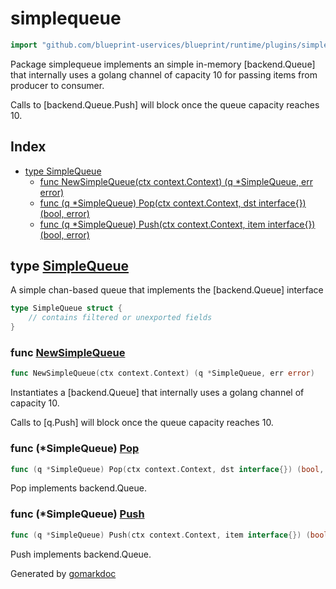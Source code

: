 <!-- Code generated by gomarkdoc. DO NOT EDIT -->

# simplequeue

```go
import "github.com/blueprint-uservices/blueprint/runtime/plugins/simplequeue"
```

Package simplequeue implements an simple in\-memory \[backend.Queue\] that internally uses a golang channel of capacity 10 for passing items from producer to consumer.

Calls to \[backend.Queue.Push\] will block once the queue capacity reaches 10.

## Index

- [type SimpleQueue](<#SimpleQueue>)
  - [func NewSimpleQueue\(ctx context.Context\) \(q \*SimpleQueue, err error\)](<#NewSimpleQueue>)
  - [func \(q \*SimpleQueue\) Pop\(ctx context.Context, dst interface\{\}\) \(bool, error\)](<#SimpleQueue.Pop>)
  - [func \(q \*SimpleQueue\) Push\(ctx context.Context, item interface\{\}\) \(bool, error\)](<#SimpleQueue.Push>)


<a name="SimpleQueue"></a>
## type [SimpleQueue](<https://gitlab.mpi-sws.org/cld/blueprint2/blueprint/blob/main/runtime/plugins/simplequeue/queue.go#L14-L16>)

A simple chan\-based queue that implements the \[backend.Queue\] interface

```go
type SimpleQueue struct {
    // contains filtered or unexported fields
}
```

<a name="NewSimpleQueue"></a>
### func [NewSimpleQueue](<https://gitlab.mpi-sws.org/cld/blueprint2/blueprint/blob/main/runtime/plugins/simplequeue/queue.go#L21>)

```go
func NewSimpleQueue(ctx context.Context) (q *SimpleQueue, err error)
```

Instantiates a \[backend.Queue\] that internally uses a golang channel of capacity 10.

Calls to \[q.Push\] will block once the queue capacity reaches 10.

<a name="SimpleQueue.Pop"></a>
### func \(\*SimpleQueue\) [Pop](<https://gitlab.mpi-sws.org/cld/blueprint2/blueprint/blob/main/runtime/plugins/simplequeue/queue.go#L33>)

```go
func (q *SimpleQueue) Pop(ctx context.Context, dst interface{}) (bool, error)
```

Pop implements backend.Queue.

<a name="SimpleQueue.Push"></a>
### func \(\*SimpleQueue\) [Push](<https://gitlab.mpi-sws.org/cld/blueprint2/blueprint/blob/main/runtime/plugins/simplequeue/queue.go#L50>)

```go
func (q *SimpleQueue) Push(ctx context.Context, item interface{}) (bool, error)
```

Push implements backend.Queue.

Generated by [gomarkdoc](<https://github.com/princjef/gomarkdoc>)
